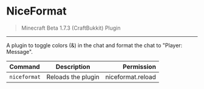 # NiceFormat

> Minecraft Beta 1.7.3 (CraftBukkit) Plugin
---

A plugin to toggle colors (&) in the chat and format the chat to "Player: Message".

| Command      |    Description     |        Permission |
|:-------------|:------------------:|------------------:|
| `niceformat` | Reloads the plugin | niceformat.reload |